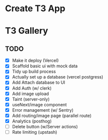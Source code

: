 # Create T3 App

# T3 Gallery

## TODO

- [x] Make it deploy (Vercel)
- [x] Scaffold basic ui with mock data
- [x] Tidy up build process
- [x] Actually set up a database (vercel postgress)
- [x] Add Attach database to UI
- [x] Add Auth (w/ clerk)
- [x] Add image upload
- [x] Taint (server-only)
- [x] useNext/image component
- [x] Error management (w/ Sentry)
- [x] Add routing/image page (parallel route)
- [x] Analytics (posthog)
- [ ] Delete button (w/Server actions)
- [ ] Rate limiting (upstash)
